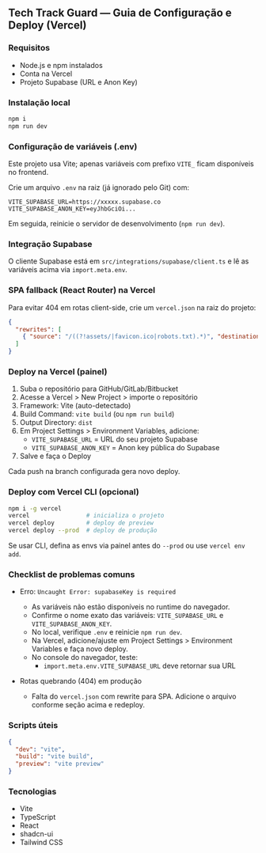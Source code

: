 ## Tech Track Guard — Guia de Configuração e Deploy (Vercel)

### Requisitos

- Node.js e npm instalados
- Conta na Vercel
- Projeto Supabase (URL e Anon Key)

### Instalação local

```sh
npm i
npm run dev
```

### Configuração de variáveis (.env)

Este projeto usa Vite; apenas variáveis com prefixo `VITE_` ficam disponíveis no frontend.

Crie um arquivo `.env` na raiz (já ignorado pelo Git) com:

```env
VITE_SUPABASE_URL=https://xxxxx.supabase.co
VITE_SUPABASE_ANON_KEY=eyJhbGciOi...
```

Em seguida, reinicie o servidor de desenvolvimento (`npm run dev`).

### Integração Supabase

O cliente Supabase está em `src/integrations/supabase/client.ts` e lê as variáveis acima via `import.meta.env`.

### SPA fallback (React Router) na Vercel

Para evitar 404 em rotas client-side, crie um `vercel.json` na raiz do projeto:

```json
{
  "rewrites": [
    { "source": "/((?!assets/|favicon.ico|robots.txt).*)", "destination": "/index.html" }
  ]
}
```

### Deploy na Vercel (painel)

1. Suba o repositório para GitHub/GitLab/Bitbucket
2. Acesse a Vercel > New Project > importe o repositório
3. Framework: Vite (auto-detectado)
4. Build Command: `vite build` (ou `npm run build`)
5. Output Directory: `dist`
6. Em Project Settings > Environment Variables, adicione:
   - `VITE_SUPABASE_URL` = URL do seu projeto Supabase
   - `VITE_SUPABASE_ANON_KEY` = Anon key pública do Supabase
7. Salve e faça o Deploy

Cada push na branch configurada gera novo deploy.

### Deploy com Vercel CLI (opcional)

```sh
npm i -g vercel
vercel                # inicializa o projeto
vercel deploy         # deploy de preview
vercel deploy --prod  # deploy de produção
```

Se usar CLI, defina as envs via painel antes do `--prod` ou use `vercel env add`.

### Checklist de problemas comuns

- Erro: `Uncaught Error: supabaseKey is required`
  - As variáveis não estão disponíveis no runtime do navegador.
  - Confirme o nome exato das variáveis: `VITE_SUPABASE_URL` e `VITE_SUPABASE_ANON_KEY`.
  - No local, verifique `.env` e reinicie `npm run dev`.
  - Na Vercel, adicione/ajuste em Project Settings > Environment Variables e faça novo deploy.
  - No console do navegador, teste:
    - `import.meta.env.VITE_SUPABASE_URL` deve retornar sua URL

- Rotas quebrando (404) em produção
  - Falta do `vercel.json` com rewrite para SPA. Adicione o arquivo conforme seção acima e redeploy.

### Scripts úteis

```json
{
  "dev": "vite",
  "build": "vite build",
  "preview": "vite preview"
}
```

### Tecnologias

- Vite
- TypeScript
- React
- shadcn-ui
- Tailwind CSS
